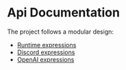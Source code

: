 # Api Documentation

The project follows a modular design:

- [Runtime expressions](~/api/BotManager.Runtime.Expressions.yml)
- [Discord expressions](~/api/BotManager.Discord.Expressions.yml)
- [OpenAI expressions](~/api/BotManager.OpenAi.Expressions.yml)